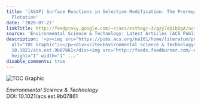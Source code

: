 ```yaml
---
title: '[ASAP] Surface Reactions in Selective Modification: The Prerequisite for Plastic
  Flotation'
date: '2020-07-27'
linkTitle: http://feedproxy.google.com/~r/acs/esthag/~3/gzy7qQ1bDgA/acs.est.9b07861
source: 'Environmental Science & Technology: Latest Articles (ACS Publications)'
description: '<p><img src="https://pubs.acs.org/na101/home/literatum/publisher/achs/journals/content/esthag/0/esthag.ahead-of-print/acs.est.9b07861/20200727/images/medium/es9b07861_0012.gif"
  alt="TOC Graphic"/></p><div><cite>Environmental Science & Technology</cite></div><div>DOI:
  10.1021/acs.est.9b07861</div><img src="http://feeds.feedburner.com/~r/acs/esthag/~4/gzy7qQ1bDgA"
  height="1" width="1" ...'
disable_comments: true
---
```

<p><img src="https://pubs.acs.org/na101/home/literatum/publisher/achs/journals/content/esthag/0/esthag.ahead-of-print/acs.est.9b07861/20200727/images/medium/es9b07861_0012.gif" alt="TOC Graphic"/></p><div><cite>Environmental Science & Technology</cite></div><div>DOI: 10.1021/acs.est.9b07861</div><img src="http://feeds.feedburner.com/~r/acs/esthag/~4/gzy7qQ1bDgA" height="1" width="1" ...